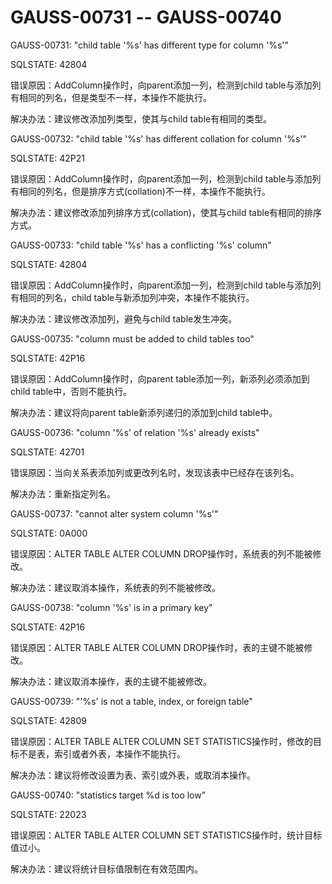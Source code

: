 # GAUSS-00731 -- GAUSS-00740<a name="ZH-CN_TOPIC_0302073367"></a>

GAUSS-00731: "child table '%s' has different type for column '%s'"

SQLSTATE: 42804

错误原因：AddColumn操作时，向parent添加一列，检测到child table与添加列有相同的列名，但是类型不一样，本操作不能执行。

解决办法：建议修改添加列类型，使其与child table有相同的类型。

GAUSS-00732: "child table '%s' has different collation for column '%s'"

SQLSTATE: 42P21

错误原因：AddColumn操作时，向parent添加一列，检测到child table与添加列有相同的列名，但是排序方式\(collation\)不一样，本操作不能执行。

解决办法：建议修改添加列排序方式\(collation\)，使其与child table有相同的排序方式。

GAUSS-00733: "child table '%s' has a conflicting '%s' column"

SQLSTATE: 42804

错误原因：AddColumn操作时，向parent添加一列，检测到child table与添加列有相同的列名，child table与新添加列冲突，本操作不能执行。

解决办法：建议修改添加列，避免与child table发生冲突。

GAUSS-00735: "column must be added to child tables too"

SQLSTATE: 42P16

错误原因：AddColumn操作时，向parent table添加一列，新添列必须添加到child table中，否则不能执行。

解决办法：建议将向parent table新添列递归的添加到child table中。

GAUSS-00736: "column '%s' of relation '%s' already exists"

SQLSTATE: 42701

错误原因：当向关系表添加列或更改列名时，发现该表中已经存在该列名。

解决办法：重新指定列名。

GAUSS-00737: "cannot alter system column '%s'"

SQLSTATE: 0A000

错误原因：ALTER TABLE ALTER COLUMN DROP操作时，系统表的列不能被修改。

解决办法：建议取消本操作，系统表的列不能被修改。

GAUSS-00738: "column '%s' is in a primary key"

SQLSTATE: 42P16

错误原因：ALTER TABLE ALTER COLUMN DROP操作时，表的主键不能被修改。

解决办法：建议取消本操作，表的主键不能被修改。

GAUSS-00739: "'%s' is not a table, index, or foreign table"

SQLSTATE: 42809

错误原因：ALTER TABLE ALTER COLUMN SET STATISTICS操作时，修改的目标不是表，索引或者外表，本操作不能执行。

解决办法：建议将修改设置为表、索引或外表，或取消本操作。

GAUSS-00740: "statistics target %d is too low"

SQLSTATE: 22023

错误原因：ALTER TABLE ALTER COLUMN SET STATISTICS操作时，统计目标值过小。

解决办法：建议将统计目标值限制在有效范围内。
